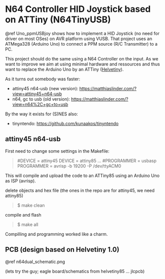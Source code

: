 # N64 Controller HID Joystick based on ATTiny (N64TinyUSB)

@ref Uno_ppmUSBjoy shows how to implement a HID Joystick (no need for driver on most OSes) on AVR platform using VUSB.
That project uses an ATMega328 (Arduino Uno) to connect a PPM source (R/C Transmitter) to a PC.

This project should do the same using a N64 Controller on the input. As we want to improve we aim at using minimal hardware
and ressources and thus want to replace the Arduino Uno by an ATTiny ([Helvetiny](https://github.com/boxtec/helvetiny85)).

As it turns out somebody was faster:
* attiny45 n64-usb (new version): https://matthiaslinder.com/?view=attiny45+n64-usb
* n64, gc to usb (old version): https://matthiaslinder.com/?view=n64%2C+gc+to+usb

By the way it exists for (S)NES also:
* tinyntendo: https://github.com/kunaakos/tinyntendo

## attiny45 n64-usb

First need to change some settings in the Makefile:
> #DEVICE  = attiny45
> DEVICE  = attiny85
> ...
> #PROGRAMMER = usbasp
> PROGRAMMER = avrisp -b 19200 -P /dev/ttyACM0

This will compile and upload the code to an ATTiny85 using an Arduino Uno as ISP (avrisp).


delete objects and hex file (the ones in the repo are for attiny45, we need attiny85)
> $ make clean

compile and flash
> $ make all


Compilling and programming worked like a charm.

## PCB (design based on Helvetiny 1.0)

@ref n64dual_schematic.png

(lets try the guy; eagle board/schematics from helvetiny85 ... jlcpcb)
